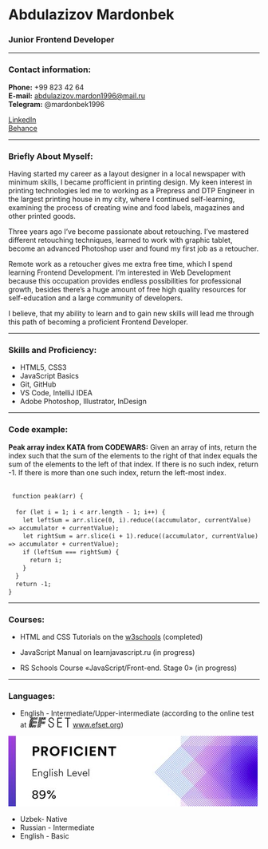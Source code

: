 # Abdulazizov Mardonbek


### Junior Frontend Developer

----

### Contact information:

<b>Phone:</b> +99 823 42 64 </br>
<b>E-mail:</b> abdulazizov.mardon1996@mail.ru </br>
<b>Telegram:</b> @mardonbek1996

[LinkedIn](https://linkeIn.com)</br>
[Behance](./Markdown.md)


---

### Briefly About Myself:
Having started my career as a layout designer in a local newspaper with minimum skills, I became profficient in printing design.
My keen interest in printing technologies led me to working as a Prepress and DTP Engineer in the largest printing house in my city,
where I continued self-learning, examining the process of creating wine and food labels, magazines and other printed goods.

Three years ago I’ve become passionate about retouching. I’ve mastered different retouching techniques,
learned to work with graphic tablet, become an advanced Photoshop user and found my first job as a retoucher.

Remote work as a retoucher gives me extra free time, which I spend learning Frontend Development.
I’m interested in Web Development because this occupation provides endless possibilities for professional growth,
besides there’s a huge amount of free high quality resources for self-education and a large community of developers.

I believe, that my ability to learn and to gain new skills will lead me through this path of becoming a proficient Frontend Developer.

---

### Skills and Proficiency:

- HTML5, CSS3
- JavaScript Basics
- Git, GitHub
- VS Code, IntelliJ IDEA
- Adobe Photoshop, Illustrator, InDesign

---

### Code example:

**Peak array index KATA from CODEWARS:** Given an array of ints, return the index such that the sum of the elements to the right of that index equals the sum of the elements to the left of that index. If there is no such index, return -1. If there is more than one such index, return the left-most index.
```

 function peak(arr) {

  for (let i = 1; i < arr.length - 1; i++) {
    let leftSum = arr.slice(0, i).reduce((accumulator, currentValue) => accumulator + currentValue);
    let rightSum = arr.slice(i + 1).reduce((accumulator, currentValue) => accumulator + currentValue);
    if (leftSum === rightSum) {
      return i;
    }
  }
  return -1;
}
```

---
### Courses:
- HTML and CSS Tutorials on the [w3schools]() (completed)



- JavaScript Manual on learnjavascript.ru (in progress)
- RS Schools Course «JavaScript/Front-end. Stage 0» (in progress)

---

### Languages:

- English - Intermediate/Upper-intermediate (according to the online test at ![](efset-logo.png) www.efset.org)

![](efset-english-level.jpg)
- Uzbek- Native
- Russian  - Intermediate
- English - Basic